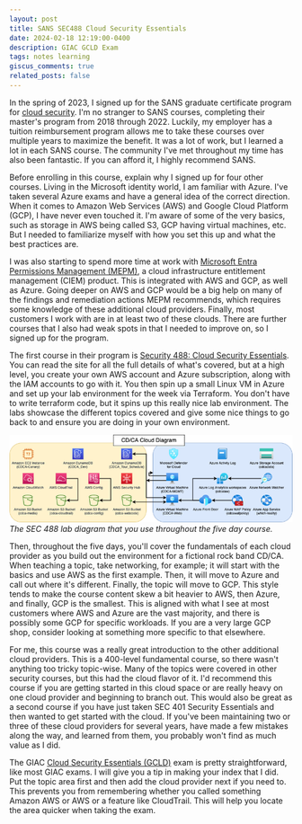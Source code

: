 ```yaml
---
layout: post
title: SANS SEC488 Cloud Security Essentials
date: 2024-02-18 12:19:00-0400
description: GIAC GCLD Exam
tags: notes learning
giscus_comments: true
related_posts: false
---
```


In the spring of 2023, I signed up for the SANS graduate certificate program for [cloud security](https://www.sans.edu/cyber-security-programs/graduate-certificate-cloud-security/). I'm no stranger to SANS courses, completing their master's program from 2018 through 2022. Luckily, my employer has a tuition reimbursement program allows me to take these courses over multiple years to maximize the benefit. It was a lot of work, but I learned a lot in each SANS course. The community I've met throughout my time has also been fantastic. If you can afford it, I highly recommend SANS.

Before enrolling in this course, explain why I signed up for four other courses. Living in the Microsoft identity world, I am familiar with Azure. I've taken several Azure exams and have a general idea of the correct direction. When it comes to Amazon Web Services (AWS) and Google Cloud Platform (GCP), I have never even touched it. I'm aware of some of the very basics, such as storage in AWS being called S3, GCP having virtual machines, etc. But I needed to familiarize myself with how you set this up and what the best practices are.

I was also starting to spend more time at work with [Microsoft Entra Permissions Management (MEPM)](https://www.microsoft.com/en-us/security/business/identity-access/microsoft-entra-permissions-management), a cloud infrastructure entitlement management (CIEM) product. This is integrated with AWS and GCP, as well as Azure. Going deeper on AWS and GCP would be a big help on many of the findings and remediation actions MEPM recommends, which requires some knowledge of these additional cloud providers. Finally, most customers I work with are in at least two of these clouds. There are further courses that I also had weak spots in that I needed to improve on, so I signed up for the program.

The first course in their program is [Security 488: Cloud Security Essentials](https://www.sans.org/cyber-security-courses/cloud-security-essentials/). You can read the site for all the full details of what's covered, but at a high level, you create your own AWS account and Azure subscription, along with the IAM accounts to go with it. You then spin up a small Linux VM in Azure and set up your lab environment for the week via Terraform. You don't have to write terraform code, but it spins up this really nice lab environment. The labs showcase the different topics covered and give some nice things to go back to and ensure you are doing in your own environment.

![Lab](/assets/img/CDCALab.png)
_The SEC 488 lab diagram that you use throughout the five day course._

Then, throughout the five days, you'll cover the fundamentals of each cloud provider as you build out the environment for a fictional rock band CD/CA. When teaching a topic, take networking, for example; it will start with the basics and use AWS as the first example. Then, it will move to Azure and call out where it's different. Finally, the topic will move to GCP. This style tends to make the course content skew a bit heavier to AWS, then Azure, and finally, GCP is the smallest. This is aligned with what I see at most customers where AWS and Azure are the vast majority, and there is possibly some GCP for specific workloads. If you are a very large GCP shop, consider looking at something more specific to that elsewhere.

For me, this course was a really great introduction to the other additional cloud providers. This is a 400-level fundamental course, so there wasn't anything too tricky topic-wise. Many of the topics were covered in other security courses, but this had the cloud flavor of it. I'd recommend this course if you are getting started in this cloud space or are really heavy on one cloud provider and beginning to branch out. This would also be great as a second course if you have just taken SEC 401 Security Essentials and then wanted to get started with the cloud. If you've been maintaining two or three of these cloud providers for several years, have made a few mistakes along the way, and learned from them, you probably won't find as much value as I did.

The GIAC [Cloud Security Essentials (GCLD)](https://www.giac.org/certifications/cloud-security-essentials-gcld/) exam is pretty straightforward, like most GIAC exams. I will give you a tip in making your index that I did. Put the topic area first and then add the cloud provider next if you need to. This prevents you from remembering whether you called something Amazon AWS or AWS or a feature like CloudTrail. This will help you locate the area quicker when taking the exam.
